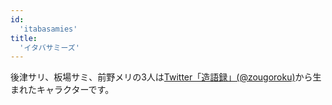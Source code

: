 ```yaml
---
id:
  'itabasamies'
title:
  'イタバサミーズ'
---
```


後津サリ、板場サミ、前野メリの3人は[Twitter「造語録」(@zougoroku)](http://twitter.com/zougoroku)から生まれたキャラクターです。
